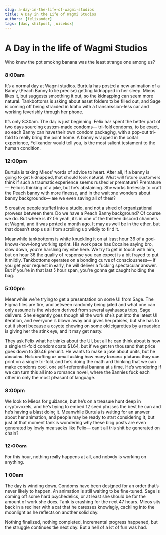 ```yaml
---
slug: a-day-in-the-life-of-wagmi-studios
title: A Day in the Life of Wagmi Studios
authors: [felixander]
tags: [dao, shitpost, juicebox]
---
```



# A Day in the life of Wagmi Studios

Who knew the pot smoking banana was the least strange one among us?

### 8:00am

It’s a normal day at Wagmi studios. Burtula has posted a new animation of a Banny (Peach Banny to be precise) getting kidnapped in her sleep. Mieos likes it, but suggests smoothing it out, so the kidnapping can seem more natural. Tankbottoms is asking about asset folders to be filled out, and Sage is coming off being stranded in Idaho with a transmission-less car and working feverishly through her phone.

It’s only 8:30am. The day is just beginning. Felix has spent the better part of two days sourcing custom-made condoms— tri-fold condoms, to be exact, so each Banny can have their own condom packaging, with a pop-out tri-fold to really bring the point home. A banny wrapped in the coital experience, Felixander would tell you, is the most salient testament to the human condition.

### 12:00pm

Burtula is taking Mieos’ words of advice to heart. After all, if a banny is going to get kidnapped, that should look natural. What will future customers think if such a traumatic experience seems rushed or premature? Premature— Felix is thinking of a joke, but he’s abstaining. She works tirelessly to craft the Peach banny with more finesse, and in the wait one wonders about banny backgrounds— are we even saving all of them?

5 creative people stuffed into a studio, and not a shred of organizational prowess between them. Do we have a Peach Banny background? Of course we do. But where is it? Oh yeah, it’s in one of the thirteen discord channels at Wagmi, and it was posted a month ago. It may as well be in the ether, but that doesn’t stop us all from scrolling up wildly to find it.

Meanwhile tankbottoms is white knuckling it on at least hour 36 of a god-knows-how-long working sprint. His work pace has Cocaine saying bro, slow down, you’re harshing my vibe here. We try to get in touch with him, but on hour 36 the quality of response you can expect is a bit frayed to put it mildly. Tankbottoms operates on a bonding curve of consciousness— if you get your request in early, he will deliver a fucking spectacular answer. But if you’re in that last 5 hour span, you’re gonna get caught holding the bag.

### 5:00pm

Meanwhile we’re trying to get a presentation on some UI from Sage. The Figma files are fire, and between randomly being jailed and what one can only assume is the wisdom derived from several ayahuasca trips, Sage delivers. She elegantly goes though all the work she’s put into the latest UI iteration, and everyone is blown away and gives her praises, but she has to cut it short because a coyote chewing on some old cigarettes by a roadside is giving her the stink eye, and it may get nasty.

They ask Felix what he thinks about the UI, but all he can think about is how a single tri-fold condom costs $1.64, but if we get ten thousand that price goes down to $0.46 per unit. He wants to make a joke about units, but he abstains. He’s crafting an email asking how many banana-pictures they can print on a single tri-fold, and he’s doing the math and thinking that we can make condoms cool, one self-referential banana at a time. He’s wondering if we can turn this all into a romance novel, where the Bannies fuck each other in only the most pleasant of language.

### 8:00pm

We look to Mieos for guidance, but he’s on a treasure hunt deep in cryptovoxels, and he’s trying to embed 12 seed phrases the best he can and he’s having a blast doing it. Meanwhile Burtula is waiting for an answer about her animation, and people may be ready to start considering it, but just at that moment tank is wondering why these blog posts are even generated by lowly meatsacks like Felix— can’t all this shit be generated on chain?

### 12:00am

For this hour, nothing really happens at all, and nobody is working on anything.

### 1:00am

The day is winding down. Condoms have been designed for an order that’s never likely to happen. An animation is still waiting to be fine-tuned. Sage is coming off some hard psychedelics, or at least she should be for the amount of work she does. Tank is crashing for the next 47 hours. Mieos sits back in a recliner with a cat that he caresses knowingly, cackling into the moonlight as he reflects on another solid day.

Nothing finalized, nothing completed. Incremental progress happened, but the struggle continues the next day. But a hell of a lot of fun was had.
